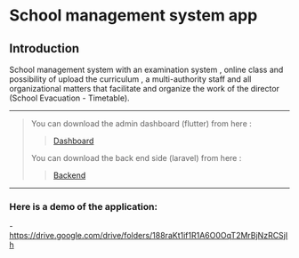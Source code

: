 # School management system app

## Introduction
School management system with an examination system ,
online class and possibility of upload the curriculum ,
a multi-authority staff and all organizational matters that facilitate and organize
the work of the director (School Evacuation - Timetable).
<hr> 

> You can download the admin dashboard (flutter) from here :
>>  [Dashboard](https://github.com/Bisher01/SMS_dashboard.git)
>
> You can download the back end side (laravel) from here :
>>  [Backend](https://github.com/Abdulrahem-Alzubi/School-Management-System.git)
<hr>

### Here is a demo of the application:
-https://drive.google.com/drive/folders/188raKt1if1R1A6O0OqT2MrBjNzRCSjIh
